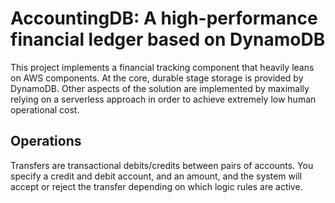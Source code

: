 # AccountingDB: A high-performance financial ledger based on DynamoDB

This project implements a financial tracking component that heavily leans on AWS
components. At the core, durable stage storage is provided by DynamoDB. Other
aspects of the solution are implemented by maximally relying on a serverless
approach in order to achieve extremely low human operational cost.

## Operations

Transfers are transactional debits/credits between pairs of accounts. You
specify a credit and debit account, and an amount, and the system will accept or
reject the transfer depending on which logic rules are active.
